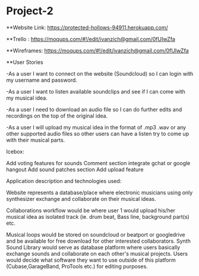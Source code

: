 # Project-2

**Website Link: https://protected-hollows-94911.herokuapp.com/

**Trello : https://moqups.com/#!/edit/ivanzich@gmail.com/0fUIwZfa

**Wireframes: https://moqups.com/#!/edit/ivanzich@gmail.com/0fUIwZfa


**User Stories

-As a user I want to connect on the website (Soundcloud) so I can login with my username and password.

-As a user I want to listen available soundclips and see if I can come with my musical idea. 

-As a user I need to download an audio file so I can do further edits and recordings on the top of the original idea.

-As a user I will upload my musical idea in the format of .mp3 .wav or any other supported audio files so other users can have a listen try to come up with their musical parts.


Icebox: 

Add voting features for sounds
Comment section
integrate gchat or google hangout
Add sound patches section
Add upload feature


Application description and technologies used:

Website represents a database/place where electronic musicians using only synthesizer exchange and collaborate on their musical ideas.

Collaborations workflow would be where user 1 would upload his/her musical idea as isolated track (ie. drum beat, Bass line, background part(s) etc.

Musical loops would be stored on soundcloud or beatport or googledrive and be available for free download for other interested collaborators. Synth Sound Library would serve as database platform where users basically exchange sounds  and collaborate on each other's musical projects. Users would decide what software they want to use outside of this platform (Cubase,GarageBand, ProTools etc.) for editing purposes.

